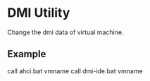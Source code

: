# DMI Utility
Change the dmi data of virtual machine.

## Example
call ahci.bat vmname
call dmi-ide.bat vmname